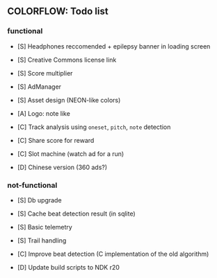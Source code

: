 ## COLORFLOW: Todo list

### functional
- [S] Headphones reccomended + epilepsy banner in loading screen
- [S] Creative Commons license link
- [S] Score multiplier
- [S] AdManager
- [S] Asset design (NEON-like colors)
- [A] Logo: note like

- [C] Track analysis using `oneset`, `pitch`, `note` detection
- [C] Share score for reward
- [C] Slot machine (watch ad for a run)
- [D] Chinese version (360 ads?)

### not-functional
- [S] Db upgrade
- [S] Cache beat detection result (in sqlite)
- [S] Basic telemetry
- [S] Trail handling

- [C] Improve beat detection (C implementation of the old algorithm)
- [D] Update build scripts to NDK r20
